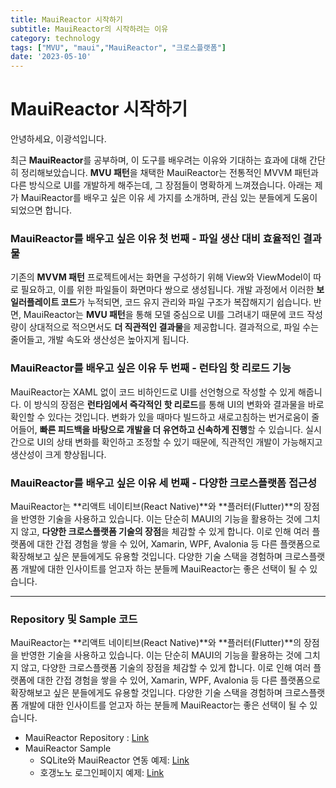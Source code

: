 ```yaml
---
title: MauiReactor 시작하기
subtitle: MauiReactor의 시작하려는 이유
category: technology
tags: ["MVU", "maui","MauiReactor", "크로스플랫폼"]
date: '2023-05-10'
---
```

# MauiReactor 시작하기

안녕하세요, 이광석입니다.

최근 **MauiReactor**를 공부하며, 이 도구를 배우려는 이유와 기대하는 효과에 대해 간단히 정리해보았습니다. **MVU 패턴**을 채택한 MauiReactor는 전통적인 MVVM 패턴과 다른 방식으로 UI를 개발하게 해주는데, 그 장점들이 명확하게 느껴졌습니다. 아래는 제가 MauiReactor를 배우고 싶은 이유 세 가지를 소개하며, 관심 있는 분들에게 도움이 되었으면 합니다.


### MauiReactor를 배우고 싶은 이유 첫 번째 - 파일 생산 대비 효율적인 결과물
기존의 **MVVM 패턴** 프로젝트에서는 화면을 구성하기 위해 View와 ViewModel이 따로 필요하고, 이를 위한 파일들이 화면마다 쌍으로 생성됩니다. 개발 과정에서 이러한 **보일러플레이트 코드**가 누적되면, 코드 유지 관리와 파일 구조가 복잡해지기 쉽습니다. 반면, MauiReactor는 **MVU 패턴**을 통해 모델 중심으로 UI를 그려내기 때문에 코드 작성량이 상대적으로 적으면서도 **더 직관적인 결과물**을 제공합니다. 결과적으로, 파일 수는 줄어들고, 개발 속도와 생산성은 높아지게 됩니다.
  

### MauiReactor를 배우고 싶은 이유 두 번째 - 런타임 핫 리로드 기능
MauiReactor는 XAML 없이 코드 비하인드로 UI를 선언형으로 작성할 수 있게 해줍니다. 이 방식의 장점은 **런타임에서 즉각적인 핫 리로드**를 통해 UI의 변화와 결과물을 바로 확인할 수 있다는 것입니다. 변화가 있을 때마다 빌드하고 새로고침하는 번거로움이 줄어들어, **빠른 피드백을 바탕으로 개발을 더 유연하고 신속하게 진행**할 수 있습니다. 실시간으로 UI의 상태 변화를 확인하고 조정할 수 있기 때문에, 직관적인 개발이 가능해지고 생산성이 크게 향상됩니다.

### MauiReactor를 배우고 싶은 이유 세 번째 - 다양한 크로스플랫폼 접근성
MauiReactor는 **리액트 네이티브(React Native)**와 **플러터(Flutter)**의 장점을 반영한 기술을 사용하고 있습니다. 이는 단순히 MAUI의 기능을 활용하는 것에 그치지 않고, **다양한 크로스플랫폼 기술의 장점**을 체감할 수 있게 합니다. 이로 인해 여러 플랫폼에 대한 간접 경험을 쌓을 수 있어, Xamarin, WPF, Avalonia 등 다른 플랫폼으로 확장해보고 싶은 분들에게도 유용할 것입니다. 다양한 기술 스택을 경험하며 크로스플랫폼 개발에 대한 인사이트를 얻고자 하는 분들께 MauiReactor는 좋은 선택이 될 수 있습니다.

---

### Repository 및 Sample 코드
MauiReactor는 **리액트 네이티브(React Native)**와 **플러터(Flutter)**의 장점을 반영한 기술을 사용하고 있습니다. 이는 단순히 MAUI의 기능을 활용하는 것에 그치지 않고, 다양한 크로스플랫폼 기술의 장점을 체감할 수 있게 합니다. 이로 인해 여러 플랫폼에 대한 간접 경험을 쌓을 수 있어, Xamarin, WPF, Avalonia 등 다른 플랫폼으로 확장해보고 싶은 분들에게도 유용할 것입니다. 다양한 기술 스택을 경험하며 크로스플랫폼 개발에 대한 인사이트를 얻고자 하는 분들께 MauiReactor는 좋은 선택이 될 수 있습니다.

- MauiReactor Repository : [Link](https://github.com/adospace/reactorui-maui)
- MauiReactor Sample 
  - SQLite와 MauiReactor 연동 예제: [Link](https://github.com/lukewire129/SqliteExample-ReactorMaui)
  - 호갱노노 로그인페이지 예제: [Link](https://github.com/lukewire129/HogangNoNo_Toy_ReactorMaui)

  

